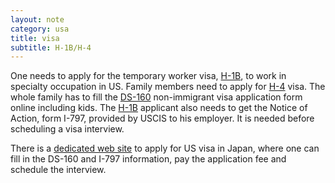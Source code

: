 ```yaml
---
layout: note
category: usa
title: visa
subtitle: H-1B/H-4
---
```


One needs to apply for the temporary worker visa, [H-1B][h1b], to work in
specialty occupation in US.  Family members need to apply for [H-4][h4] visa.
The whole family has to fill the [DS-160][ds160] non-immigrant visa application
form online including kids. The [H-1B][h1b] applicant also needs to get the
Notice of Action, form I-797, provided by USCIS to his employer. It is needed
before scheduling a visa interview.

There is a [dedicated web site][ustd] to apply for US visa in Japan, where one
can fill in the DS-160 and I-797 information, pay the application fee and
schedule the interview.

[h1b]:http://travel.state.gov/content/visas/english/employment/temporary.html
[h4]:http://www.wikihow.com/Apply-For-a-Dependent-Visa
[ds160]:https://ceac.state.gov/genniv/
[ustd]:http://www.ustraveldocs.com/jp
